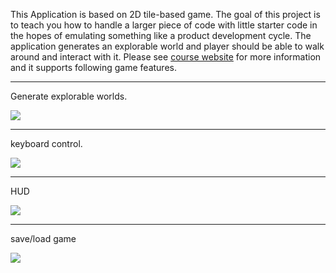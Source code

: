 This Application is based on 2D tile-based game. The goal of this project is to teach you how to handle a larger piece of code with little starter code in the hopes of emulating something like a product development cycle. The application generates an explorable world and player should be able to walk around and interact with it. Please see [course website](https://sp18.datastructur.es/materials/proj/proj2/proj2) for more information and it supports following game features.

------------------------------------------------------------------------------------------------------------------------

Generate explorable worlds.

![](https://media.giphy.com/media/CZLPK3Ueb3i9aXtGLJ/giphy.gif)

------------------------------------------------------------------------------------------------------------------------

keyboard control.

![](https://media.giphy.com/media/cEUvQwNodYZC1yIi7q/giphy.gif)

------------------------------------------------------------------------------------------------------------------------

HUD

![](https://media.giphy.com/media/5HAGfGsMiYuKEIOgYo/giphy.gif)

------------------------------------------------------------------------------------------------------------------------

save/load game

![](https://media.giphy.com/media/8wdK5aOQBKhwBavhZR/giphy.gif)
